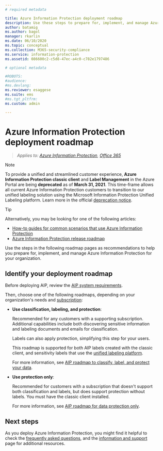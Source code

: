 ```yaml
---
# required metadata

title: Azure Information Protection deployment roadmap
description: Use these steps to prepare for, implement, and manage Azure Information Protection for your organization.
author: batamig
ms.author: bagol
manager: rkarlin
ms.date: 06/10/2020
ms.topic: conceptual
ms.collection: M365-security-compliance
ms.service: information-protection
ms.assetid: 086600c2-c5d8-47ec-a4c0-c782e1797486

# optional metadata

#ROBOTS:
#audience:
#ms.devlang:
ms.reviewer: esaggese
ms.suite: ems
#ms.tgt_pltfrm:
ms.custom: admin

---
```


# Azure Information Protection deployment roadmap

>*Applies to: [Azure Information Protection](https://azure.microsoft.com/pricing/details/information-protection), [Office 365](https://download.microsoft.com/download/E/C/F/ECF42E71-4EC0-48FF-AA00-577AC14D5B5C/Azure_Information_Protection_licensing_datasheet_EN-US.pdf)*

>[!NOTE] 
> To provide a unified and streamlined customer experience, **Azure Information Protection classic client** and **Label Management** in the Azure Portal are being **deprecated** as of **March 31, 2021**. This time-frame allows all current Azure Information Protection customers to transition to our unified labeling solution using the Microsoft Information Protection Unified Labeling platform. Learn more in the official [deprecation notice](https://aka.ms/aipclassicsunset).

> [!TIP]
> Alternatively, you may be looking for one of the following articles:
> - [How-to guides for common scenarios that use Azure Information Protection](how-to-guides.md)
>- [Azure Information Protection release roadmap](information-support.md#information-about-new-releases-and-updates)

Use the steps in the following roadmap pages as recommendations to help you prepare for, implement, and manage Azure Information Protection for your organization.

## Identify your deployment roadmap

Before deploying AIP, review the [AIP system requirements](./requirements.md).

Then, choose one of the following roadmaps, depending on your organization's needs and [subscription](https://azure.microsoft.com/pricing/details/information-protection/):

- **Use classification, labeling, and protection**:

    Recommended for any customers with a supporting subscription. Additional capabilities include both discovering sensitive information and labeling documents and emails for classification. 

    Labels can also apply protection, simplifying this step for your users. 

    This roadmap is supported for both AIP labels created with the classic client, and sensitivity labels that use the [unified labeling platform](faqs.md#how-can-i-determine-if-my-tenant-is-on-the-unified-labeling-platform).

    For more information, see [AIP roadmap to classify, label, and protect your data](deployment-roadmap-classify-label-protect.md).

- **Use protection only**: 

    Recommended for customers with a subscription that doesn't support both classification and labels, but does support protection without labels. You must have the classic client installed.

    For more information, see [AIP roadmap for data protection only](deployment-roadmap-protect-only.md).

## Next steps

As you deploy Azure Information Protection, you might find it helpful to check the [frequently asked questions](faqs.md), and the [information and support](information-support.md) page for additional resources.